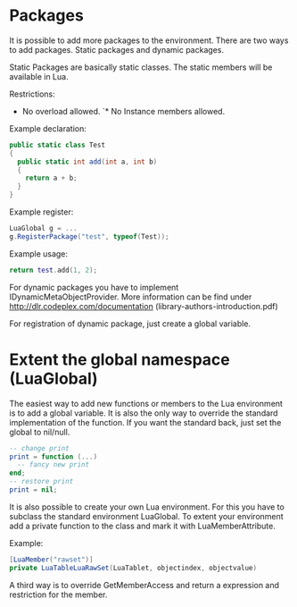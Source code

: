 # Packages

It is possible to add more packages to the environment. There are two ways to add packages. Static packages and dynamic packages.

Static Packages are basically static classes. The static members will be available in Lua.

Restrictions:

* No overload allowed.
`* No Instance members allowed. 


Example declaration:

```C#
public static class Test
{ 
  public static int add(int a, int b) 
  { 
    return a + b; 
  } 
}
```

Example register:

```C#
LuaGlobal g = ...
g.RegisterPackage("test", typeof(Test));
```

Example usage:

```Lua
return test.add(1, 2);
```

For dynamic packages you have to implement IDynamicMetaObjectProvider. More information can
be find under http://dlr.codeplex.com/documentation (library-authors-introduction.pdf)

For registration of dynamic package, just create a global variable.

# Extent the global namespace (LuaGlobal)

The easiest way to add new functions or members to the Lua environment is to add a global 
variable. It is also the only way to override the standard implementation of the function. If 
you want the standard back, just set the global to nil/null.

```Lua
-- change print
print = function (...)
  -- fancy new print
end;
-- restore print
print = nil;
```

It is also possible to create your own Lua environment. For this you have to subclass the standard environment LuaGlobal. To extent your environment add a private function to the class and mark it with LuaMemberAttribute.

Example:

```C#
[LuaMember("rawset")] 
private LuaTableLuaRawSet(LuaTablet, objectindex, objectvalue)
```

A third way is to override GetMemberAccess and return a expression and restriction for the member.